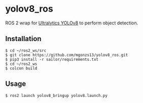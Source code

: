 # yolov8_ros

ROS 2 wrap for [Ultralytics YOLOv8](https://github.com/ultralytics/ultralytics) to perform object detection.


## Installation
```shell
$ cd ~/ros2_ws/src
$ git clone https://github.com/mgonzs13/yolov8_ros.git
$ pip3 install -r sailor/requirements.txt
$ cd ~/ros2_ws
$ colcon build
```

## Usage
```shell
$ ros2 launch yolov8_bringup yolov8.launch.py
```